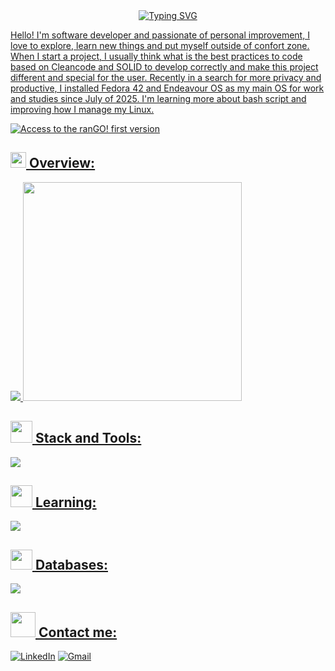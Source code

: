 <div align="center">
   <a href="https://git.io/typing-svg"><img src="https://readme-typing-svg.herokuapp.com?font=Montserrat&weight=600&size=25&pause=200&color=2E68DF&center=true&vCenter=true&width=435&lines=Hey,+Welcome+%F0%9F%91%8B;You+can+call+me+Luís+Scacchetti!;Brazilian+Developer+%F0%9F%87%A7%F0%9F%87%B7" alt="Typing SVG" />
</div>
<p>Hello! I'm software developer and passionate of personal improvement, I love to explore, learn new things and put myself outside of confort zone. When I start a project, I usually think what is the best practices to code based on Cleancode and SOLID to develop correctly and make this project different and special for the user. Recently in a search for more privacy and productive, I installed Fedora 42 and Endeavour OS as my main OS for work and studies since July of 2025. I'm learning more about bash script and improving how I manage my Linux.  </p>

![Access to the ranGO! first version](https://github.com/scacchetti07/ranGO-v1.0)

<h2><img src="https://media.tenor.com/z2uPpUM8v5MAAAAi/gify-na-dobranoc.gif" width="25"> Overview:</h2>
<div>
   <img src="https://github-readme-stats.vercel.app/api?username=scacchetti07&show_icons=true&theme=transparent&hide_border=true&hide=issues"/>
   <img src="https://github-readme-stats.vercel.app/api/top-langs/?username=scacchetti07&layout=donut&hide_progress=true&theme=transparent&hide_border=true&exclude_rep=dotfiles" width="350"/>
</div>

<h2><img src="https://media.tenor.com/Q7lSE4S7YdoAAAAi/minecraft-tools.gif" width="35"> Stack and Tools:</h2>
<div>
   <img src="https://skillicons.dev/icons?i=cs,dotnet,python,js,html,css,nodejs,discordjs,git,linux&perline=5" />
</div>

<h2> <img src="https://media.tenor.com/3n-ASJF-Y9YAAAAi/reading-read.gif" width="35"> Learning:</h2> 
<img src="https://skillicons.dev/icons?i=react,vite,ts,arch,aws&perline=5" />

<h2> <img src="https://media.tenor.com/UaBq8N2Z46wAAAAj/add-disc-pc.gif" width="35" height="32"> Databases:</h2>
<img src="https://skillicons.dev/icons?i=mongodb,postgres" />


<h2> <img src="https://media.tenor.com/b9sLchXkHzAAAAAi/icon-cute.gif" width="40"> Contact me:</h2>

[![LinkedIn](https://skillicons.dev/icons?i=linkedin)](https://www.linkedin.com/in/lfscacchetti/)
[![Gmail](https://skillicons.dev/icons?i=gmail)](mailto:luiscacchetti07@gmail.com)
